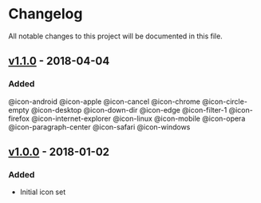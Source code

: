 # Changelog
All notable changes to this project will be documented in this file.

## [v1.1.0] - 2018-04-04
### Added
@icon-android
@icon-apple
@icon-cancel
@icon-chrome
@icon-circle-empty
@icon-desktop
@icon-down-dir
@icon-edge
@icon-filter-1
@icon-firefox
@icon-internet-explorer
@icon-linux
@icon-mobile
@icon-opera
@icon-paragraph-center
@icon-safari
@icon-windows

## [v1.0.0] - 2018-01-02
### Added
- Initial icon set

[v1.1.0]: https://github.com/Kentico/kentico-icons/compare/v1.0.0...v1.1.0
[v1.0.0]: https://github.com/Kentico/kentico-icons/compare/7b921b7023823f97ea73a1b063c85985c7f3c9b4...v1.0.0
